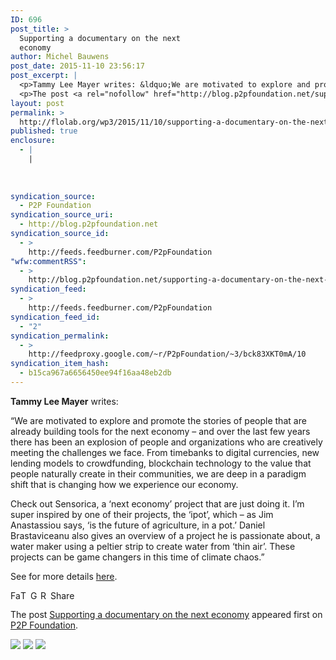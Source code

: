 ```yaml
---
ID: 696
post_title: >
  Supporting a documentary on the next
  economy
author: Michel Bauwens
post_date: 2015-11-10 23:56:17
post_excerpt: |
  <p>Tammy Lee Mayer writes: &ldquo;We are motivated to explore and promote the stories of people that are already building tools for the next economy &ndash; and over the last few years there has been an explosion of people and organizations who are creatively meeting the challenges we face. From timebanks to digital currencies, new lending [&hellip;]</p>
  <p>The post <a rel="nofollow" href="http://blog.p2pfoundation.net/supporting-a-documentary-on-the-next-economy/2015/11/10">Supporting a documentary on the next economy</a> appeared first on <a rel="nofollow" href="http://blog.p2pfoundation.net/">P2P Foundation</a>.</p>
layout: post
permalink: >
  http://flolab.org/wp3/2015/11/10/supporting-a-documentary-on-the-next-economy/
published: true
enclosure:
  - |
    |
        
        
        
syndication_source:
  - P2P Foundation
syndication_source_uri:
  - http://blog.p2pfoundation.net
syndication_source_id:
  - >
    http://feeds.feedburner.com/P2pFoundation
"wfw:commentRSS":
  - >
    http://blog.p2pfoundation.net/supporting-a-documentary-on-the-next-economy/2015/11/10/feed
syndication_feed:
  - >
    http://feeds.feedburner.com/P2pFoundation
syndication_feed_id:
  - "2"
syndication_permalink:
  - >
    http://feedproxy.google.com/~r/P2pFoundation/~3/bck83XKT0mA/10
syndication_item_hash:
  - b15ca967a6656450ee94f16aa48eb2db
---
```

**Tammy Lee Mayer** writes:

“We are motivated to explore and promote the stories of people that are already building tools for the next economy – and over the last few years there has been an explosion of people and organizations who are creatively meeting the challenges we face. From timebanks to digital currencies, new lending models to crowdfunding, blockchain technology to the value that people naturally create in their communities, we are deep in a paradigm shift that is changing how we experience our economy.

Check out Sensorica, a ‘next economy’ project that are just doing it. I’m super inspired by one of their projects, the ‘ipot’, which – as Jim Anastassiou says, ‘is the future of agriculture, in a pot.’ Daniel Brastaviceanu also gives an overview of a project he is passionate about, a water maker using a peltier strip to create water from ‘thin air’. These projects can be game changers in this time of climate chaos.”

See for more details [here][1].



<a class="a2a_button_facebook" href="http://www.addtoany.com/add_to/facebook?linkurl=http%3A%2F%2Fblog.p2pfoundation.net%2Fsupporting-a-documentary-on-the-next-economy%2F2015%2F11%2F10&linkname=Supporting%20a%20documentary%20on%20the%20next%20economy" title="Facebook" rel="nofollow"><img src="http://blog.p2pfoundation.net/wp-content/plugins/add-to-any/icons/facebook.png" width="16" height="16" alt="Facebook" /></a><a class="a2a_button_twitter" href="http://www.addtoany.com/add_to/twitter?linkurl=http%3A%2F%2Fblog.p2pfoundation.net%2Fsupporting-a-documentary-on-the-next-economy%2F2015%2F11%2F10&linkname=Supporting%20a%20documentary%20on%20the%20next%20economy" title="Twitter" rel="nofollow"><img src="http://blog.p2pfoundation.net/wp-content/plugins/add-to-any/icons/twitter.png" width="16" height="16" alt="Twitter" /></a><a class="a2a_button_google_plus" href="http://www.addtoany.com/add_to/google_plus?linkurl=http%3A%2F%2Fblog.p2pfoundation.net%2Fsupporting-a-documentary-on-the-next-economy%2F2015%2F11%2F10&linkname=Supporting%20a%20documentary%20on%20the%20next%20economy" title="Google+" rel="nofollow"><img src="http://blog.p2pfoundation.net/wp-content/plugins/add-to-any/icons/google_plus.png" width="16" height="16" alt="Google+" /></a><a class="a2a_button_reddit" href="http://www.addtoany.com/add_to/reddit?linkurl=http%3A%2F%2Fblog.p2pfoundation.net%2Fsupporting-a-documentary-on-the-next-economy%2F2015%2F11%2F10&linkname=Supporting%20a%20documentary%20on%20the%20next%20economy" title="Reddit" rel="nofollow"><img src="http://blog.p2pfoundation.net/wp-content/plugins/add-to-any/icons/reddit.png" width="16" height="16" alt="Reddit" /></a><a class="a2a_dd a2a_target addtoany_share_save" href="https://www.addtoany.com/share#url=http%3A%2F%2Fblog.p2pfoundation.net%2Fsupporting-a-documentary-on-the-next-economy%2F2015%2F11%2F10&title=Supporting%20a%20documentary%20on%20the%20next%20economy" id="wpa2a_2"><img src="http://blog.p2pfoundation.net/wp-content/plugins/add-to-any/share_save_120_16.png" width="120" height="16" alt="Share" /></a>

The post <a rel="nofollow" href="http://blog.p2pfoundation.net/supporting-a-documentary-on-the-next-economy/2015/11/10">Supporting a documentary on the next economy</a> appeared first on <a rel="nofollow" href="http://blog.p2pfoundation.net/">P2P Foundation</a>.

<div class="feedflare">
  <a href="http://feeds.feedburner.com/~ff/P2pFoundation?a=bck83XKT0mA:CDqTwZLjYFY:7Q72WNTAKBA"><img src="http://feeds.feedburner.com/~ff/P2pFoundation?d=7Q72WNTAKBA" border="0" /></img></a> <a href="http://feeds.feedburner.com/~ff/P2pFoundation?a=bck83XKT0mA:CDqTwZLjYFY:D7DqB2pKExk"><img src="http://feeds.feedburner.com/~ff/P2pFoundation?i=bck83XKT0mA:CDqTwZLjYFY:D7DqB2pKExk" border="0" /></img></a> <a href="http://feeds.feedburner.com/~ff/P2pFoundation?a=bck83XKT0mA:CDqTwZLjYFY:2mJPEYqXBVI"><img src="http://feeds.feedburner.com/~ff/P2pFoundation?d=2mJPEYqXBVI" border="0" /></img></a>
</div>

<img src="http://feeds.feedburner.com/~r/P2pFoundation/~4/bck83XKT0mA" height="1" width="1" alt="" />

 [1]: https://crowdgift.ca/voicesofthenexteconomy